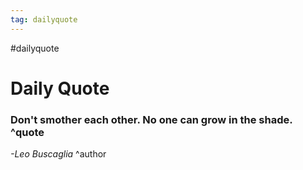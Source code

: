 ```yaml
---
tag: dailyquote
---
```


#dailyquote

# Daily Quote

### Don't smother each other. No one can grow in the shade. ^quote
*-Leo Buscaglia* ^author
